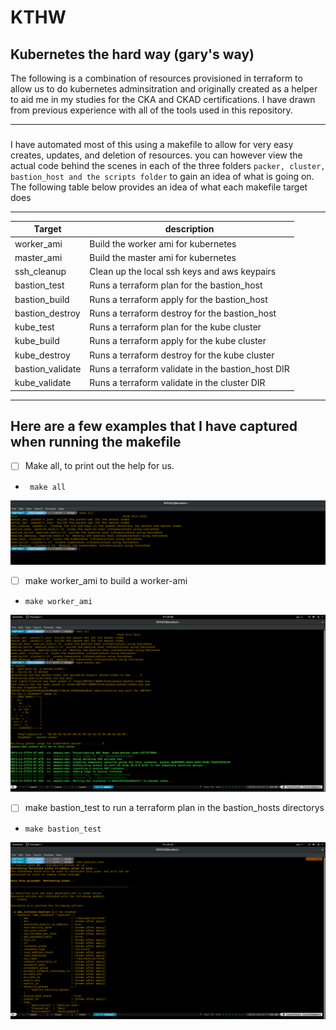 # KTHW
Kubernetes the hard way (gary's way)
---

The following is a combination of resources provisioned in terraform to allow us to do kubernetes adminsitration and originally created as a helper to aid me in my studies for the CKA and CKAD certifications. I have drawn from previous experience with all of the tools used in this repository.

---
### 

I have automated most of this using a makefile to allow for very easy creates, updates, and deletion of resources. you can however view the actual code behind the scenes in each of the three folders `packer, cluster, bastion_host and the scripts folder` to gain an idea of what is going on. The following table below provides an idea of what each makefile target does

---
|Target                 |description                                           |
|-----------------------|------------------------------------------------------|
| worker_ami            | Build the worker ami for kubernetes                  |
| master_ami            | Build the master ami for kubernetes                  |
| ssh_cleanup           | Clean up the local ssh keys and aws keypairs         |
| bastion_test          | Runs a terraform plan for the bastion_host           |
| bastion_build         | Runs a terraform apply for the bastion_host          |
| bastion_destroy       | Runs a terraform destroy for the bastion_host        |
| kube_test             | Runs a terraform plan for the kube cluster           |
| kube_build            | Runs a terraform apply for the kube cluster          |
| kube_destroy          | Runs a terraform destroy for the kube cluster        |
| bastion_validate      | Runs a terraform validate in the bastion_host DIR    |
| kube_validate         | Runs a terraform validate in the cluster DIR         |
---

## Here are a few examples that I have captured when running the makefile


- [ ] Make all, to print out the help for us.
- ``` make all```

![alt text](https://github.com/GaryLouisStewart/kthw/blob/master/src/common/images/make_all.png?raw=true)

- [ ] make worker_ami to build a worker-ami
- ```make worker_ami```

![alt text](https://github.com/GaryLouisStewart/kthw/blob/master/src/common/images/makefile-build-amis.png?raw=true)

- [ ] make bastion_test to run a terraform plan in the bastion_hosts directorys
- ``` make bastion_test ```

![alt text](https://github.com/GaryLouisStewart/kthw/blob/master/src/common/images/make_test_bastion.png?raw=true)
